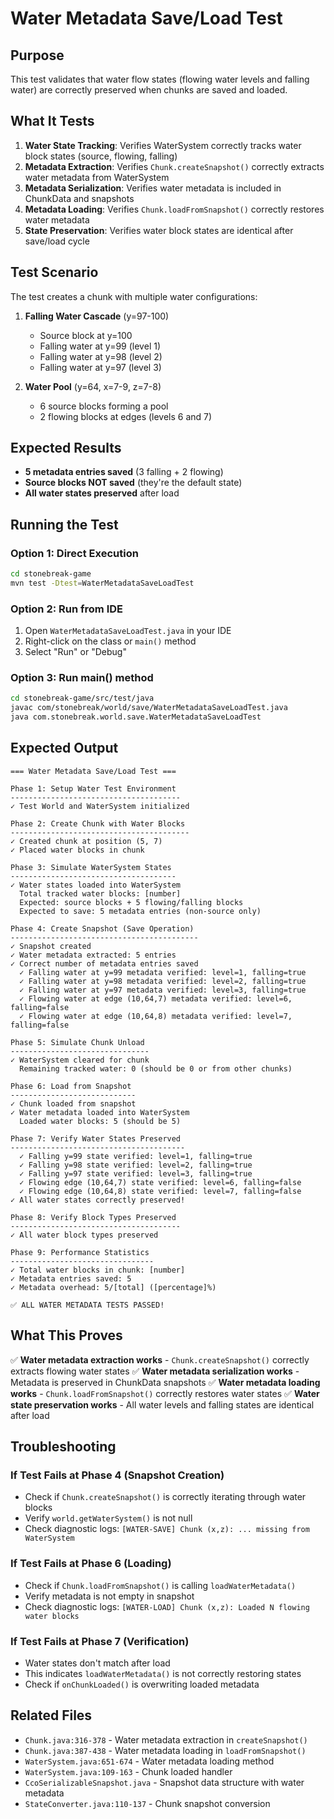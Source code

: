 # Water Metadata Save/Load Test

## Purpose

This test validates that water flow states (flowing water levels and falling water) are correctly preserved when chunks are saved and loaded.

## What It Tests

1. **Water State Tracking**: Verifies WaterSystem correctly tracks water block states (source, flowing, falling)
2. **Metadata Extraction**: Verifies `Chunk.createSnapshot()` correctly extracts water metadata from WaterSystem
3. **Metadata Serialization**: Verifies water metadata is included in ChunkData and snapshots
4. **Metadata Loading**: Verifies `Chunk.loadFromSnapshot()` correctly restores water metadata
5. **State Preservation**: Verifies water block states are identical after save/load cycle

## Test Scenario

The test creates a chunk with multiple water configurations:

1. **Falling Water Cascade** (y=97-100)
   - Source block at y=100
   - Falling water at y=99 (level 1)
   - Falling water at y=98 (level 2)
   - Falling water at y=97 (level 3)

2. **Water Pool** (y=64, x=7-9, z=7-8)
   - 6 source blocks forming a pool
   - 2 flowing blocks at edges (levels 6 and 7)

## Expected Results

- **5 metadata entries saved** (3 falling + 2 flowing)
- **Source blocks NOT saved** (they're the default state)
- **All water states preserved** after load

## Running the Test

### Option 1: Direct Execution
```bash
cd stonebreak-game
mvn test -Dtest=WaterMetadataSaveLoadTest
```

### Option 2: Run from IDE
1. Open `WaterMetadataSaveLoadTest.java` in your IDE
2. Right-click on the class or `main()` method
3. Select "Run" or "Debug"

### Option 3: Run main() method
```bash
cd stonebreak-game/src/test/java
javac com/stonebreak/world/save/WaterMetadataSaveLoadTest.java
java com.stonebreak.world.save.WaterMetadataSaveLoadTest
```

## Expected Output

```
=== Water Metadata Save/Load Test ===

Phase 1: Setup Water Test Environment
--------------------------------------
✓ Test World and WaterSystem initialized

Phase 2: Create Chunk with Water Blocks
----------------------------------------
✓ Created chunk at position (5, 7)
✓ Placed water blocks in chunk

Phase 3: Simulate WaterSystem States
-------------------------------------
✓ Water states loaded into WaterSystem
  Total tracked water blocks: [number]
  Expected: source blocks + 5 flowing/falling blocks
  Expected to save: 5 metadata entries (non-source only)

Phase 4: Create Snapshot (Save Operation)
------------------------------------------
✓ Snapshot created
✓ Water metadata extracted: 5 entries
✓ Correct number of metadata entries saved
  ✓ Falling water at y=99 metadata verified: level=1, falling=true
  ✓ Falling water at y=98 metadata verified: level=2, falling=true
  ✓ Falling water at y=97 metadata verified: level=3, falling=true
  ✓ Flowing water at edge (10,64,7) metadata verified: level=6, falling=false
  ✓ Flowing water at edge (10,64,8) metadata verified: level=7, falling=false

Phase 5: Simulate Chunk Unload
-------------------------------
✓ WaterSystem cleared for chunk
  Remaining tracked water: 0 (should be 0 or from other chunks)

Phase 6: Load from Snapshot
----------------------------
✓ Chunk loaded from snapshot
✓ Water metadata loaded into WaterSystem
  Loaded water blocks: 5 (should be 5)

Phase 7: Verify Water States Preserved
---------------------------------------
  ✓ Falling y=99 state verified: level=1, falling=true
  ✓ Falling y=98 state verified: level=2, falling=true
  ✓ Falling y=97 state verified: level=3, falling=true
  ✓ Flowing edge (10,64,7) state verified: level=6, falling=false
  ✓ Flowing edge (10,64,8) state verified: level=7, falling=false
✓ All water states correctly preserved!

Phase 8: Verify Block Types Preserved
--------------------------------------
✓ All water block types preserved

Phase 9: Performance Statistics
--------------------------------
✓ Total water blocks in chunk: [number]
✓ Metadata entries saved: 5
✓ Metadata overhead: 5/[total] ([percentage]%)

✅ ALL WATER METADATA TESTS PASSED!
```

## What This Proves

✅ **Water metadata extraction works** - `Chunk.createSnapshot()` correctly extracts flowing water states
✅ **Water metadata serialization works** - Metadata is preserved in ChunkData snapshots
✅ **Water metadata loading works** - `Chunk.loadFromSnapshot()` correctly restores water states
✅ **Water state preservation works** - All water levels and falling states are identical after load

## Troubleshooting

### If Test Fails at Phase 4 (Snapshot Creation)
- Check if `Chunk.createSnapshot()` is correctly iterating through water blocks
- Verify `world.getWaterSystem()` is not null
- Check diagnostic logs: `[WATER-SAVE] Chunk (x,z): ... missing from WaterSystem`

### If Test Fails at Phase 6 (Loading)
- Check if `Chunk.loadFromSnapshot()` is calling `loadWaterMetadata()`
- Verify metadata is not empty in snapshot
- Check diagnostic logs: `[WATER-LOAD] Chunk (x,z): Loaded N flowing water blocks`

### If Test Fails at Phase 7 (Verification)
- Water states don't match after load
- This indicates `loadWaterMetadata()` is not correctly restoring states
- Check if `onChunkLoaded()` is overwriting loaded metadata

## Related Files

- `Chunk.java:316-378` - Water metadata extraction in `createSnapshot()`
- `Chunk.java:387-438` - Water metadata loading in `loadFromSnapshot()`
- `WaterSystem.java:651-674` - Water metadata loading method
- `WaterSystem.java:109-163` - Chunk loaded handler
- `CcoSerializableSnapshot.java` - Snapshot data structure with water metadata
- `StateConverter.java:110-137` - Chunk snapshot conversion
